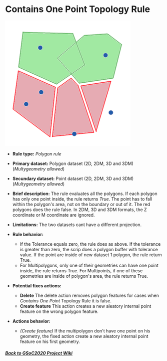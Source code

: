 # Contains One Point Topology Rule
![TopologyRuleContainsOnePointPolygon](https://github.com/jolicar/TopologyRuleContainsOnePointPolygon/blob/master/img/TP00RU02_img1.png)
* **Rule type:** *Polygon rule*
* **Primary dataset:** Polygon dataset (2D, 2DM, 3D and 3DM) (*Multygeometry allowed*)
* **Secundary dataset:** Point dataset (2D, 2DM, 3D and 3DM) (*Multygeometry allowed*)
* **Brief description:** The rule evaluates all the polygons. If each polygon has only one point inside, the rule returns *True*. The point has to fall within the polygon's area, not on the boundary or out of it. The red polygons does the rule false. In 2DM, 3D and 3DM formats, the Z coordinate or M coordinate are ignored.
* **Limitations:** The two datasets cant have a different projection.
* **Rule behavior:** 
  - If the Tolerance equals zero, the rule does as above. If the tolerance is greater than zero, the scrip does a polygon buffer with tolerance value. If the point are inside of new dataset 1 polygon, the rule return True.
  - For Multipolygons, only one of their geometries can have one point inside, the rule returns True. For Multipoints, if one of these geometries are inside of polygon's area, the rule returns True.

* **Potential fixes actions:** 
  - **Delete** The delete action removes polygon features for cases when *Contains One Point* Topology Rule it is false.
  - **Create feature** This action creates a new aleatory internal point feature on the wrong polygon feature.
* **Actions behavior:**
  - *(Create feature)* If the multipolygon don't have one point on his geometry, the fixed action create a new aleatory internal point feature on his first geometry.

#### [*Back to GSoC2020 Project Wiki*](https://github.com/jolicar/GSoC2020/wiki/GSoC2020-New-rules-for-the-Topology-Framework-in-gvSIG-Desktop)
